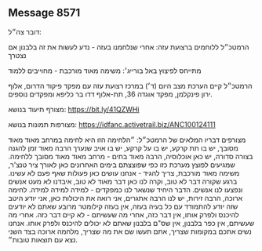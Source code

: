 ## Message 8571

דובר צה״ל:

הרמטכ״ל ללוחמים ברצועת עזה: אחרי שנלחמנו בעזה - נדע לעשות את זה בלבנון אם נצטרך

מתייחס לפיצוץ באל בורייג׳: משימה מאוד מורכבת - מחוייבים ללמוד

הרמטכ״ל קיים הערכת מצב היום (ד׳) במרכז רצועת עזה עם מפקד פיקוד הדרום, אלוף ירון פינקלמן, מפקד אוגדה 36, תת-אלוף דדו בר כליפא ומפקדים נוספים. 

מצורף תיעוד בנושא: https://bit.ly/41QZWHi

מצורפות תמונות בנושא: https://idfanc.activetrail.biz/ANC100124111

מצורפים דבריו המלאים של הרמטכ״ל: ״הלחימה הזו היא לחימה במרחב מאוד מאוד מסובך, יש בו תת קרקע, יש בו על קרקע, יש בו אויב שנערך הרבה מאוד זמן להגנה בצורה סדורה, יש כאן אוכלוסיה, הרבה מאוד בתים - מרחב מאוד מאוד מסובך ללחימה. שמגיעים לפוצץ מערכת כזו כפי שפוצצתם בימים האחרונים כאן לאורך ציר טנצ'ר, משימה מאוד מורכבת, צריך להגיד - אנחנו עושים כאן פעולות שאף פעם לא עשינו. ברגע שקורה דבר לא טוב, וקרה לנו כאן דבר מאוד לא טוב, איבדנו לא מעט אנשים ונפצעו לנו אנשים. הדבר היחיד שנשאר לנו כמפקדים - למידה למידה למידה. לחימה ארוכה, הרבה זירות, יש לנו הרבה אתגרים, אני רואה את היכולות כאן, אני יודע היטב שזה יודע להתמודד עם כל בעיה בעזה, אין בעזה קילומטר מרובע שאתם לא יודעים להיכנס ולפרק אותו, אין דבר כזה, אחרי מה שעשיתם - לא קיים דבר כזה. אחרי מה שעשיתם, אין כפר בלבנון, אין שס"ם בלבנון שאתם לא יכולים להיכנס ולפרק אותו. אנחנו נשים אתכם במקומות שצריך, אתם תעשו שם את מה שצריך, מלחמה ארוכה בצד השני נצא עם תוצאות טובות״.

